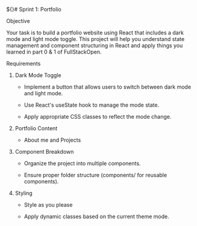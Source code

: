 ${}# Sprint 1: Portfolio

Objective

Your task is to build a portfolio website using React that includes a dark mode and light mode toggle. This project will help you understand state management and component structuring in React and apply things you learned in part 0 & 1 of FullStackOpen.

Requirements

1. Dark Mode Toggle

    - Implement a button that allows users to switch between dark mode and light mode.

    - Use React's useState hook to manage the mode state.

    - Apply appropriate CSS classes to reflect the mode change.

2. Portfolio Content
    - About me and Projects


3. Component Breakdown

    - Organize the project into multiple components.

    - Ensure proper folder structure (components/ for reusable components).

4. Styling

    - Style as you please

    - Apply dynamic classes based on the current theme mode.
